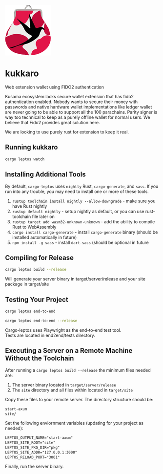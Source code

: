 <picture>
  <source srcset="https://raw.githubusercontent.com/kusamaxi/kukkaro/main/public/favicon.png" media="(prefers-color-scheme: dark)">
  <img style="width: 150px" src="https://raw.githubusercontent.com/kusamaxi/kukkaro/main/public/favicon.svg" alt="kukkaro logo">
</picture>

# kukkaro
Web extension wallet using FIDO2 authentication  
  
Kusama ecosystem lacks secure wallet extension that has fido2 authentication enabled. Nobody wants to secure their money with passwords and native hardware wallet implementations like ledger wallet are never going to be able to support all the 100 parachains. Parity signer is way too technical to keep as a purely offline wallet for normal users. We believe that Fido2 provides great solution here.  

We are looking to use purely rust for extension to keep it real.

## Running kukkaro

```bash
cargo leptos watch
```

## Installing Additional Tools

By default, `cargo-leptos` uses `nightly` Rust, `cargo-generate`, and `sass`. If you run into any trouble, you may need to install one or more of these tools.

1. `rustup toolchain install nightly --allow-downgrade` - make sure you have Rust nightly
2. `rustup default nightly` - setup nightly as default, or you can use rust-toolchain file later on
3. `rustup target add wasm32-unknown-unknown` - add the ability to compile Rust to WebAssembly
4. `cargo install cargo-generate` - install `cargo-generate` binary (should be installed automatically in future)
5. `npm install -g sass` - install `dart-sass` (should be optional in future

## Compiling for Release
```bash
cargo leptos build --release
```

Will generate your server binary in target/server/release and your site package in target/site

## Testing Your Project
```bash
cargo leptos end-to-end
```

```bash
cargo leptos end-to-end --release
```

Cargo-leptos uses Playwright as the end-to-end test tool.  
Tests are located in end2end/tests directory.

## Executing a Server on a Remote Machine Without the Toolchain
After running a `cargo leptos build --release` the minimum files needed are:

1. The server binary located in `target/server/release`
2. The `site` directory and all files within located in `target/site`

Copy these files to your remote server. The directory structure should be:
```text
start-axum
site/
```
Set the following enviornment variables (updating for your project as needed):
```text
LEPTOS_OUTPUT_NAME="start-axum"
LEPTOS_SITE_ROOT="site"
LEPTOS_SITE_PKG_DIR="pkg"
LEPTOS_SITE_ADDR="127.0.0.1:3000"
LEPTOS_RELOAD_PORT="3001"
```
Finally, run the server binary.
